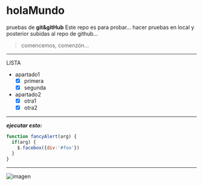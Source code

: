 # holaMundo
pruebas de **git&amp;gitHub**
Este repo es para probar... hacer pruebas en local y posterior subidas al repo de github...
>comencemos, comenzón...
---
LISTA

-  apartado1
    - [x] primera
    - [x] segunda
- apartado2 
    - [x] otra1
    - [x] otra2

---

***ejecutar esto:***

```js
function fancyAlert(arg) {
  if(arg) {
    $.facebox({div:'#foo'})
  }
}
```
---
![imagen](https://media.istockphoto.com/id/1441381295/es/vector/mapa-oscuro-de-control-de-versiones.jpg?s=1024x1024&w=is&k=20&c=KnFMXL-bpxgGBNqZWR_PAZCAO1pGSjnnKfppuRKGzbQ=)





